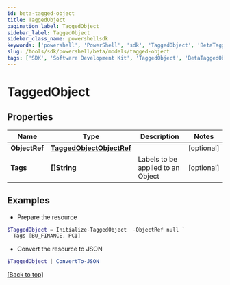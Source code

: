 ```yaml
---
id: beta-tagged-object
title: TaggedObject
pagination_label: TaggedObject
sidebar_label: TaggedObject
sidebar_class_name: powershellsdk
keywords: ['powershell', 'PowerShell', 'sdk', 'TaggedObject', 'BetaTaggedObject'] 
slug: /tools/sdk/powershell/beta/models/tagged-object
tags: ['SDK', 'Software Development Kit', 'TaggedObject', 'BetaTaggedObject']
---
```



# TaggedObject

## Properties

Name | Type | Description | Notes
------------ | ------------- | ------------- | -------------
**ObjectRef** | [**TaggedObjectObjectRef**](tagged-object-object-ref) |  | [optional] 
**Tags** | **[]String** | Labels to be applied to an Object | [optional] 

## Examples

- Prepare the resource
```powershell
$TaggedObject = Initialize-TaggedObject  -ObjectRef null `
 -Tags [BU_FINANCE, PCI]
```

- Convert the resource to JSON
```powershell
$TaggedObject | ConvertTo-JSON
```


[[Back to top]](#) 

